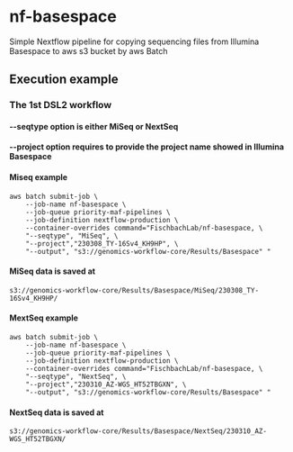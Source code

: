 # nf-basespace

Simple Nextflow pipeline for copying sequencing files from Illumina Basespace to aws s3 bucket by aws Batch

## Execution example
### The 1st DSL2 workflow
#### --seqtype option is either MiSeq or NextSeq
#### --project option requires to provide the project name showed in Illumina Basespace

#### Miseq example
```
aws batch submit-job \
    --job-name nf-basespace \
    --job-queue priority-maf-pipelines \
    --job-definition nextflow-production \
    --container-overrides command="FischbachLab/nf-basespace, \
    "--seqtype", "MiSeq", \
    "--project","230308_TY-16Sv4_KH9HP", \
    "--output", "s3://genomics-workflow-core/Results/Basespace" "
```
#### MiSeq data is saved at
```
s3://genomics-workflow-core/Results/Basespace/MiSeq/230308_TY-16Sv4_KH9HP/
```

#### MextSeq example
```
aws batch submit-job \
    --job-name nf-basespace \
    --job-queue priority-maf-pipelines \
    --job-definition nextflow-production \
    --container-overrides command="FischbachLab/nf-basespace, \
    "--seqtype", "NextSeq", \
    "--project","230310_AZ-WGS_HT52TBGXN", \
    "--output", "s3://genomics-workflow-core/Results/Basespace" "
```
####  NextSeq data is saved at
```
s3://genomics-workflow-core/Results/Basespace/NextSeq/230310_AZ-WGS_HT52TBGXN/
```
